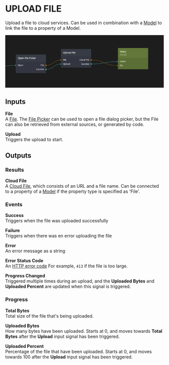 # UPLOAD FILE

Upload a file to cloud services. Can be used in combination with a [Model](/nodes/cloud-services/model.md) to link the file to a property of a Model.

![](upload-file.png ':class=img-size-l')

## Inputs

**File**  
A [File](https://developer.mozilla.org/en-US/docs/Web/API/File). The [File Picker](/nodes/utilities/file-picker.md) can be used to open a file dialog picker, but the File can also be retrieved from external sources, or generated by code. 

**Upload**  
Triggers the upload to start.

## Outputs

### Results
**Cloud File**  
A [Cloud File](/nodes/cloud-services/cloud-file.md), which consists of an URL and a file name. Can be connected to a property of a [Model](/nodes/cloud-services/model.md) if the property type is specified as 'File'.

### Events

**Success**   
Triggers when the file was uploaded successfully

**Failure**  
Triggers when there was en error uploading the file

**Error**   
An error message as a string

**Error Status Code**   
An [HTTP error code](https://developer.mozilla.org/en-US/docs/Web/HTTP/Status) For example, `413` if the file is too large.

**Progress Changed**   
Triggered multiple times during an upload, and the **Uploaded Bytes** and **Uploaded Percent** are updated when this signal is triggered.

### Progress

**Total Bytes**  
Total size of the file that's being uploaded.

**Uploaded Bytes**   
How many bytes have been uploaded. Starts at 0, and moves towards **Total Bytes** after the **Upload** input signal has been triggered.

**Uploaded Percent**   
Percentage of the file that have been uploaded. Starts at 0, and moves towards 100 after the **Upload** input signal has been triggered.

